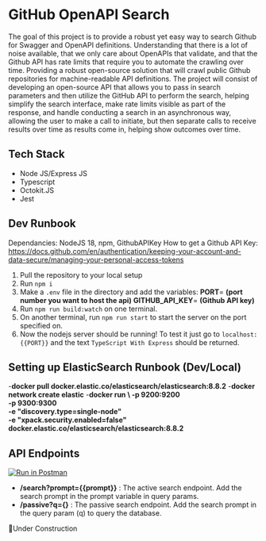
# GitHub OpenAPI Search

The goal of this project is to provide a robust yet easy way to search Github for Swagger and OpenAPI definitions. Understanding that there is a lot of noise available, that we only care about OpenAPIs that validate, and that the Github API has rate limits that require you to automate the crawling over time. Providing a robust open-source solution that will crawl public Github repositories for machine-readable API definitions.
The project will consist of developing an open-source API that allows you to pass in search parameters and then utilize the GitHub API to perform the search, helping simplify the search interface, make rate limits visible as part of the response, and handle conducting a search in an asynchronous way, allowing the user to make a call to initiate, but then separate calls to receive results over time as results come in, helping show outcomes over time.

## Tech Stack

- Node JS/Express JS
- Typescript
- Octokit.JS
- Jest

## Dev Runbook
Dependancies: NodeJS 18, npm, GithubAPIKey
How to get a Github API Key: https://docs.github.com/en/authentication/keeping-your-account-and-data-secure/managing-your-personal-access-tokens  

 1. Pull the repository to your local setup
 2. Run `npm i`
 3. Make a `.env` file in the directory and add the variables: 
	 **PORT**= **(port number you want to host the api)**
	 **GITHUB_API_KEY**= **(Github API key)**
4.  Run `npm run build:watch` on one terminal.
5.  On another terminal, run `npm run start` to start the server on the port specified on. 
6.  Now the nodejs server should be running! To test it just go to `localhost:{{PORT}}` and the text `TypeScript With Express` should be returned.

## Setting up ElasticSearch Runbook (Dev/Local)
-**docker pull docker.elastic.co/elasticsearch/elasticsearch:8.8.2** 
-**docker network create elastic**
-**docker run \ 
    -p 9200:9200 \
    -p 9300:9300 \
    -e "discovery.type=single-node" \
    -e "xpack.security.enabled=false" \
    docker.elastic.co/elasticsearch/elasticsearch:8.8.2**

## API Endpoints
[![Run in Postman](https://run.pstmn.io/button.svg)](https://app.getpostman.com/run-collection/19841716-f1801bb7-b189-429b-a875-91b115d349a2?action=collection%2Ffork&source=rip_markdown&collection-url=entityId%3D19841716-f1801bb7-b189-429b-a875-91b115d349a2%26entityType%3Dcollection%26workspaceId%3D5ebe19fb-61d4-47a7-9cae-de3834853f6b)
 - **/search?prompt={{prompt}}** : The active search endpoint. Add the search prompt in the prompt variable in query params.
 - **/passive?q={}** : The passive search endpoint. Add the search prompt in the query param (q) to query the database.

🚧Under Construction
